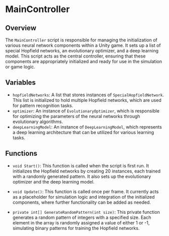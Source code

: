 # MainController

## Overview
The `MainController` script is responsible for managing the initialization of various neural network components within a Unity game. It sets up a list of special Hopfield networks, an evolutionary optimizer, and a deep learning model. This script acts as the central controller, ensuring that these components are appropriately initialized and ready for use in the simulation or game logic.

## Variables
- `hopfieldNetworks`: A list that stores instances of `SpecialHopfieldNetwork`. This list is initialized to hold multiple Hopfield networks, which are used for pattern recognition tasks.
- `optimizer`: An instance of `EvolutionaryOptimizer`, which is responsible for optimizing the parameters of the neural networks through evolutionary algorithms.
- `deepLearningModel`: An instance of `DeepLearningModel`, which represents a deep learning architecture that can be utilized for various learning tasks.

## Functions
- `void Start()`: This function is called when the script is first run. It initializes the Hopfield networks by creating 20 instances, each trained with a randomly generated pattern. It also sets up the evolutionary optimizer and the deep learning model.
  
- `void Update()`: This function is called once per frame. It currently acts as a placeholder for simulation logic and integration of the initialized components, where further functionality can be added as needed.

- `private int[] GenerateRandomPattern(int size)`: This private function generates a random pattern of integers with a specified size. Each element in the array is randomly assigned a value of either 1 or -1, simulating binary patterns for training the Hopfield networks.